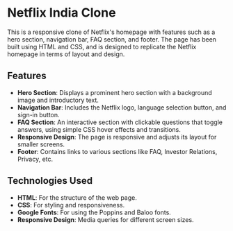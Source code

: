 # Netflix India Clone

This is a responsive clone of Netflix's homepage with features such as a hero section, navigation bar, FAQ section, and footer. The page has been built using HTML and CSS, and is designed to replicate the Netflix homepage in terms of layout and design.

## Features

- **Hero Section**: Displays a prominent hero section with a background image and introductory text.
- **Navigation Bar**: Includes the Netflix logo, language selection button, and sign-in button.
- **FAQ Section**: An interactive section with clickable questions that toggle answers, using simple CSS hover effects and transitions.
- **Responsive Design**: The page is responsive and adjusts its layout for smaller screens.
- **Footer**: Contains links to various sections like FAQ, Investor Relations, Privacy, etc.

## Technologies Used

- **HTML**: For the structure of the web page.
- **CSS**: For styling and responsiveness.
- **Google Fonts**: For using the Poppins and Baloo fonts.
- **Responsive Design**: Media queries for different screen sizes.
